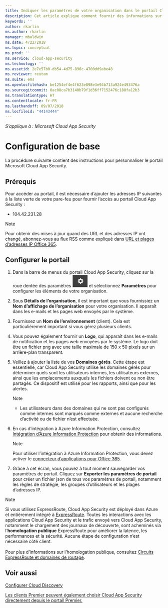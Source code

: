 ```yaml
---
title: Indiquer les paramètres de votre organisation dans le portail Cloud App Security pour obtenir de meilleurs résultats | Microsoft Docs
description: Cet article explique comment fournir des informations sur votre organisation dans Cloud App Security.
keywords: ''
author: rkarlin
ms.author: rkarlin
manager: mbaldwin
ms.date: 4/22/2018
ms.topic: conceptual
ms.prod: ''
ms.service: cloud-app-security
ms.technology: ''
ms.assetid: 2e7e57b0-db54-4d75-896c-4700dd9abe48
ms.reviewer: reutam
ms.suite: ems
ms.openlocfilehash: be1254ef4e4f623e898e3e94b713a924e493476a
ms.sourcegitcommit: 0ac08ca7b3140b79f1d36ff7152476c188fa12b3
ms.translationtype: HT
ms.contentlocale: fr-FR
ms.lasthandoff: 09/07/2018
ms.locfileid: "44143444"
---
```

*S’applique à : Microsoft Cloud App Security*

# <a name="basic-setup"></a>Configuration de base
La procédure suivante contient des instructions pour personnaliser le portail Microsoft Cloud App Security.

## <a name="prerequisites"></a>Prérequis 
Pour accéder au portail, il est nécessaire d’ajouter les adresses IP suivantes à la liste verte de votre pare-feu pour fournir l’accès au portail Cloud App Security :  
  
- 104.42.231.28  
  
> [!NOTE]  
>  Pour obtenir des mises à jour quand des URL et des adresses IP ont changé, abonnez-vous au flux RSS comme expliqué dans [URL et plages d’adresses IP Office 365](https://support.office.com/article/Office-365-URLs-and-IP-address-ranges-8548a211-3fe7-47cb-abb1-355ea5aa88a2).  
  
## <a name="set-up-the-portal"></a>Configurer le portail  
  
1. Dans la barre de menus du portail Cloud App Security, cliquez sur la roue dentée des paramètres ![icône des paramètres](./media/settings-icon.png "icône des paramètres") et sélectionnez **Paramètres** pour configurer les éléments de votre organisation.     

2. Sous **Détails de l’organisation**, il est important que vous fournissiez un **Nom d’affichage de l’organisation** pour votre organisation. Il apparaît dans les e-mails et les pages web envoyés par le système.  
  
3. Fournissez un **Nom de l’environnement** (client). Cela est particulièrement important si vous gérez plusieurs clients.  
  
4. Vous pouvez également fournir un **Logo**, qui apparaît dans les e-mails de notification et les pages web envoyées par le système. Le logo doit être un fichier png avec une taille maximale de 150 x 50 pixels sur un arrière-plan transparent.  

5. Veillez à ajouter la liste de vos **Domaines gérés**. Cette étape est essentielle, car Cloud App Security utilise les domaines gérés pour déterminer quels sont les utilisateurs internes, les utilisateurs externes, ainsi que les emplacements auxquels les fichiers doivent ou non être partagés. Ce dispositif est utilisé pour les rapports, ainsi que pour les alertes.  
   > [!NOTE] 
   > - Les utilisateurs dans des domaines qui ne sont pas configurés comme internes sont marqués comme externes et aucune recherche d’activité ou de fichier n’est effectuée.

6. En cas d’intégration à Azure Information Protection, consultez [Intégration d’Azure Information Protection](azip-integration.md) pour obtenir des informations. 

   >[!NOTE]
   > Pour utiliser l’intégration à Azure Information Protection, vous devez activer le [connecteur d’applications pour Office 365](connect-office-365-to-microsoft-cloud-app-security.md).
  
7. Grâce à cet écran, vous pouvez à tout moment sauvegarder vos paramètres de portail. Cliquez sur **Exporter les paramètres de portail** pour créer un fichier json de tous vos paramètres de portail, notamment les règles de stratégie, les groupes d’utilisateurs et les plages d’adresses IP.  
  
   
> [!NOTE] 
> Si vous utilisez ExpressRoute, Cloud App Security est déployé dans Azure et entièrement intégré à [ExpressRoute](https://azure.microsoft.com/documentation/articles/expressroute-introduction/). Toutes les interactions avec les applications Cloud App Security et le trafic envoyé vers Cloud App Security, notamment le chargement des journaux de découverte, sont acheminés via l’**homologation publique** ExpressRoute pour améliorer la latence, les performances et la sécurité. Aucune étape de configuration n’est nécessaire côté client. <br></br>Pour plus d’informations sur l’homologation publique, consultez [Circuits ExpressRoute et domaines de routage](https://azure.microsoft.com/documentation/articles/expressroute-circuit-peerings/).  
    
## <a name="see-also"></a>Voir aussi  
[Configurer Cloud Discovery](set-up-cloud-discovery.md)   

[Les clients Premier peuvent également choisir Cloud App Security directement depuis le portail Premier.](https://premier.microsoft.com/)  
  
  